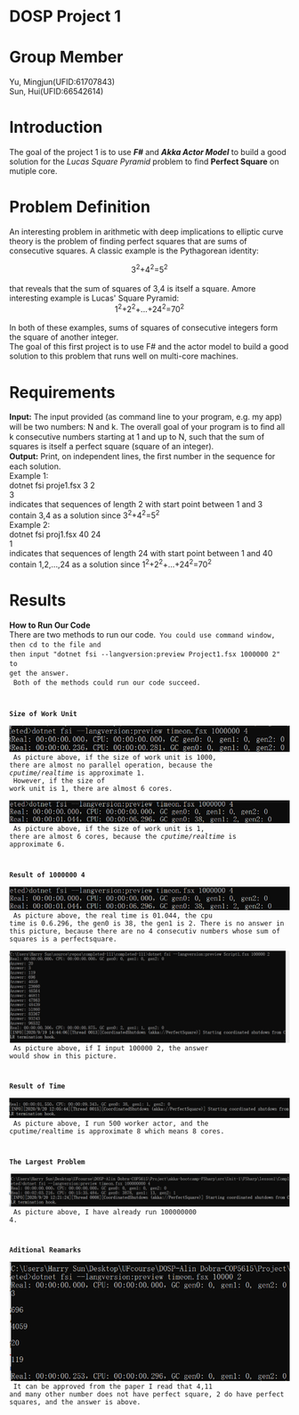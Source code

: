 
# DOSP Project 1

Group Member
=

Yu, Mingjun(UFID:61707843)<br>
Sun, Hui(UFID:66542614)<br>

Introduction
=

The goal of the project 1 is to use ___F#___ and ___Akka Actor Model___ to build a good solution for the _Lucas Square Pyramid_ problem to find __Perfect Square__ on mutiple core.<br>

Problem Definition
=
An interesting problem in arithmetic with deep implications to elliptic curve theory is the problem of finding perfect squares that are sums of consecutive squares. A classic example is the Pythagorean identity:<br>
<center>3<sup>2</sup>+4<sup>2</sup>=5<sup>2</sup></center><br>
that reveals that the sum of squares of 3,4 is itself a square. Amore interesting example is Lucas' Square Pyramid:<br>
<center>1<sup>2</sup>+2<sup>2</sup>+...+24<sup>2</sup>=70<sup>2</sup></center><br>
In both of these examples, sums of squares of consecutive integers form the square of another integer.<br>
The goal of this first project is to use F# and the actor model to build a good solution to this problem that runs well on multi-core machines.<br>

Requirements
=

__Input:__ The input provided (as command line to your program, e.g. my app) will be two numbers: N and k. The overall goal of your program is to ﬁnd all k consecutive numbers starting at 1 and up to N, such that the sum of squares is itself a perfect square (square of an integer).<br>
__Output:__ Print, on independent lines, the ﬁrst number in the sequence for each solution.<br>
Example 1:<br>
dotnet fsi proje1.fsx 3 2<br>
3<br>
indicates that sequences of length 2 with start point between 1 and 3 contain 3,4 as a solution since 3<sup>2</sup>+4<sup>2</sup>=5<sup>2</sup><br>
Example 2:<br>
dotnet fsi proj1.fsx 40 24<br>
1<br>
indicates that sequences of length 24 with start point between 1 and 40 contain 1,2,...,24 as a solution since 1<sup>2</sup>+2<sup>2</sup>+...+24<sup>2</sup>=70<sup>2</sup><br>

Results
=

__How to Run Our Code__<br>
There are two methods to run our code.<code>
You could use command window, then cd to the file and then input "dotnet fsi --langversion:preview Project1.fsx 1000000 2" to get the answer.<br>
Both of the methods could run our code succeed.

__Size of Work Unit__<br>
![avatar](pic/1000size.png)<br>
As picture above, if the size of work unit is 1000, there are almost no parallel operation, because the _cputime/realtime_ is approximate 1.<br>
However, if the size of work unit is 1, there are almost 6 cores.<br>
![avatar](pic/1size.png)<br>
As picture above, if the size of work unit is 1, there are almost 6 cores, because the _cputime/realtime_ is approximate 6.<br>

__Result of 1000000 4__<br>
![avatar](pic/1size.png)<br>
As picture above, the real time is 01.044, the cpu time is 0.6.296, the gen0 is 38, the gen1 is 2. There is no answer in this picture, because there are no 4 consecutiv numbers whose sum of squares is a perfectsquare.<br>
![avatar](pic/2answer.png)<br>
As picture above, if I input 100000 2, the answer would show in this picture.<br>

__Result of Time__<br>
![avatar](pic/500actor.png)<br>
As picture above, I run 500 worker actor, and the cputime/realtime is approximate 8 which means 8 cores.<br>

__The Largest Problem__<br>
![avatar](pic/largest.png)<br>
As picture above, I have already run 100000000 4.

__Aditional Reamarks__<br>
![avatar](pic/2answers.png)<br>
It can be approved from the paper I read that 4,11 and many other number does not have perfect square, 2 do have perfect squares, and the answer is above.



